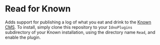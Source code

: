 Read for Known
==============

Adds support for publishing a log of what you eat and drink to the [Known
CMS](http://withknown.com). To install, simply clone this repository to your
`IdnoPlugins` subdirectory of your Known installation, using the directory name
`Read`, and enable the plugin.
